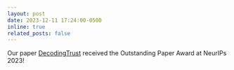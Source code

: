 ```yaml
---
layout: post
date: 2023-12-11 17:24:00-0500
inline: true
related_posts: false
---
```


Our paper [DecodingTrust](https://decodingtrust.github.io/) received the Outstanding Paper Award at NeurIPs 2023!
